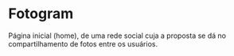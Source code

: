 # Fotogram
Página inicial (home), de uma rede social cuja a proposta se dá no compartilhamento de fotos entre os usuários.
